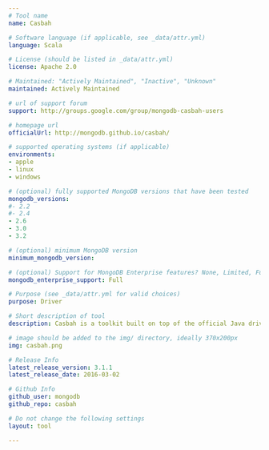 ```yaml
---
# Tool name
name: Casbah

# Software language (if applicable, see _data/attr.yml)
language: Scala

# License (should be listed in _data/attr.yml)
license: Apache 2.0

# Maintained: "Actively Maintained", "Inactive", "Unknown"
maintained: Actively Maintained

# url of support forum
support: http://groups.google.com/group/mongodb-casbah-users

# homepage url
officialUrl: http://mongodb.github.io/casbah/

# supported operating systems (if applicable)
environments:
- apple
- linux
- windows

# (optional) fully supported MongoDB versions that have been tested
mongodb_versions:
#- 2.2
#- 2.4
- 2.6
- 3.0
- 3.2

# (optional) minimum MongoDB version
minimum_mongodb_version:

# (optional) Support for MongoDB Enterprise features? None, Limited, Full
mongodb_enterprise_support: Full

# Purpose (see _data/attr.yml for valid choices)
purpose: Driver

# Short description of tool
description: Casbah is a toolkit built on top of the official Java driver with better integration for Scala applications.

# image should be added to the img/ directory, ideally 370x200px
img: casbah.png

# Release Info
latest_release_version: 3.1.1
latest_release_date: 2016-03-02

# Github Info
github_user: mongodb
github_repo: casbah

# Do not change the following settings
layout: tool

---
```


